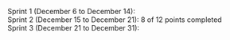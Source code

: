 Sprint 1 (December 6 to December 14):   
Sprint 2 (December 15 to December 21): 8 of 12 points completed  
Sprint 3 (December 21 to December 31): 
